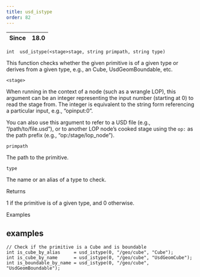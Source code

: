 ```yaml
---
title: usd_istype
order: 82
---
```

| Since | 18.0 |
| --- | --- |

`int  usd_istype(<stage>stage, string primpath, string type)`

This function checks whether the given primitive is of a given type or derives
from a given type, e.g., an Cube, UsdGeomBoundable, etc.

`<stage>`

When running in the context of a node (such as a wrangle LOP), this argument can be an integer representing the input number (starting at 0) to read the stage from. The integer is equivalent to the string form referencing a particular input, e.g., “opinput:0”.

You can also use this argument to refer to a USD file (e.g., “/path/to/file.usd”), or to another LOP node’s cooked stage using the `op:` as the path prefix (e.g., “op:/stage/lop_node”).

`primpath`

The path to the primitive.

`type`

The name or an alias of a type to check.

Returns

1 if the primitive is of a given type, and 0 otherwise.

Examples

## examples

```vex
// Check if the primitive is a Cube and is boundable
int is_cube_by_alias     = usd_istype(0, "/geo/cube", "Cube");
int is_cube_by_name      = usd_istype(0, "/geo/cube", "UsdGeomCube");
int is_boundable_by_name = usd_istype(0, "/geo/cube", "UsdGeomBoundable");

```
